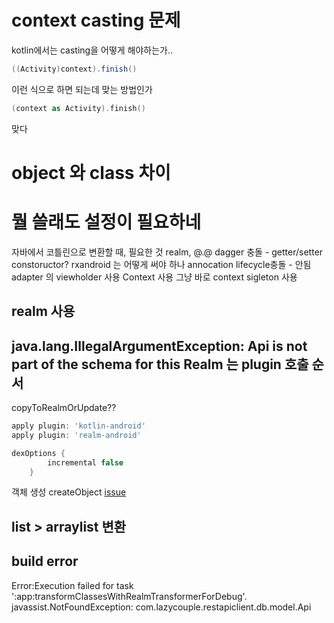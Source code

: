 # context casting 문제
kotlin에서는 casting을 어떻게 해야하는가..
```java
((Activity)context).finish()
```
이런 식으로 하면 되는데 맞는 방법인가
```kotlin
(context as Activity).finish()
```
맞다

# object 와 class 차이

# 뭘 쓸래도 설정이 필요하네
자바에서 코틀린으로 변환할 때, 필요한 것
realm, @.@
dagger 충돌 -
getter/setter
constoructor?
rxandroid 는 어떻게 써야 하나
annocation lifecycle충돌 - 안됨
adapter 의 viewholder 사용
Context 사용 그냥 바로 context
sigleton 사용


## realm 사용
## java.lang.IllegalArgumentException: Api is not part of the schema for this Realm 는 plugin 호출 순서
copyToRealmOrUpdate??
```groovy
apply plugin: 'kotlin-android'
apply plugin: 'realm-android'

dexOptions {
        incremental false
    }
```
객체 생성 createObject
[issue](https://github.com/realm/realm-java/issues/3139)

## list > arraylist 변환

## build error
Error:Execution failed for task ':app:transformClassesWithRealmTransformerForDebug'.
javassist.NotFoundException: com.lazycouple.restapiclient.db.model.Api
